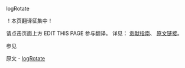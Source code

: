  logRotate

 ！本页翻译征集中！

请点击页面上方 EDIT THIS PAGE 参与翻译。
详见：
[贡献指南]( https://github.com/whaleal/MongoDB-Manual-zh/blob/master/CONTRIBUTING.md )、
[原文链接](  https://docs.mongodb.com/manual/reference/command/logRotate/  )。

 参见

原文 - [logRotate]( https://docs.mongodb.com/manual/reference/command/logRotate/ )

